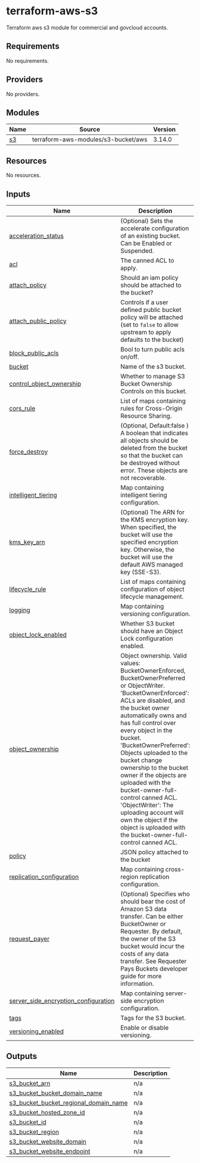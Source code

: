 # terraform-aws-s3
Terraform aws s3 module for commercial and govcloud accounts.

<!-- BEGIN_TF_DOCS -->
## Requirements

No requirements.

## Providers

No providers.

## Modules

| Name | Source | Version |
|------|--------|---------|
| <a name="module_s3"></a> [s3](#module\_s3) | terraform-aws-modules/s3-bucket/aws | 3.14.0 |

## Resources

No resources.

## Inputs

| Name | Description | Type | Default | Required |
|------|-------------|------|---------|:--------:|
| <a name="input_acceleration_status"></a> [acceleration\_status](#input\_acceleration\_status) | (Optional) Sets the accelerate configuration of an existing bucket. Can be Enabled or Suspended. | `string` | `null` | no |
| <a name="input_acl"></a> [acl](#input\_acl) | The canned ACL to apply. | `string` | `null` | no |
| <a name="input_attach_policy"></a> [attach\_policy](#input\_attach\_policy) | Should an iam policy should be attached to the bucket? | `bool` | `false` | no |
| <a name="input_attach_public_policy"></a> [attach\_public\_policy](#input\_attach\_public\_policy) | Controls if a user defined public bucket policy will be attached (set to `false` to allow upstream to apply defaults to the bucket) | `bool` | `true` | no |
| <a name="input_block_public_acls"></a> [block\_public\_acls](#input\_block\_public\_acls) | Bool to turn public acls on/off. | `bool` | `true` | no |
| <a name="input_bucket"></a> [bucket](#input\_bucket) | Name of the s3 bucket. | `string` | `""` | no |
| <a name="input_control_object_ownership"></a> [control\_object\_ownership](#input\_control\_object\_ownership) | Whether to manage S3 Bucket Ownership Controls on this bucket. | `bool` | `false` | no |
| <a name="input_cors_rule"></a> [cors\_rule](#input\_cors\_rule) | List of maps containing rules for Cross-Origin Resource Sharing. | `any` | `[]` | no |
| <a name="input_force_destroy"></a> [force\_destroy](#input\_force\_destroy) | (Optional, Default:false ) A boolean that indicates all objects should be deleted from the bucket so that the bucket can be destroyed without error. These objects are not recoverable. | `bool` | `false` | no |
| <a name="input_intelligent_tiering"></a> [intelligent\_tiering](#input\_intelligent\_tiering) | Map containing intelligent tiering configuration. | `any` | `{}` | no |
| <a name="input_kms_key_arn"></a> [kms\_key\_arn](#input\_kms\_key\_arn) | (Optional) The ARN for the KMS encryption key. When specified, the bucket will use the specified encryption key. Otherwise, the bucket will use the default AWS managed key (SSE-S3). | `string` | `null` | no |
| <a name="input_lifecycle_rule"></a> [lifecycle\_rule](#input\_lifecycle\_rule) | List of maps containing configuration of object lifecycle management. | `any` | `[]` | no |
| <a name="input_logging"></a> [logging](#input\_logging) | Map containing versioning configuration. | `any` | `{}` | no |
| <a name="input_object_lock_enabled"></a> [object\_lock\_enabled](#input\_object\_lock\_enabled) | Whether S3 bucket should have an Object Lock configuration enabled. | `bool` | `false` | no |
| <a name="input_object_ownership"></a> [object\_ownership](#input\_object\_ownership) | Object ownership. Valid values: BucketOwnerEnforced, BucketOwnerPreferred or ObjectWriter. 'BucketOwnerEnforced': ACLs are disabled, and the bucket owner automatically owns and has full control over every object in the bucket. 'BucketOwnerPreferred': Objects uploaded to the bucket change ownership to the bucket owner if the objects are uploaded with the bucket-owner-full-control canned ACL. 'ObjectWriter': The uploading account will own the object if the object is uploaded with the bucket-owner-full-control canned ACL. | `string` | `"BucketOwnerEnforced"` | no |
| <a name="input_policy"></a> [policy](#input\_policy) | JSON policy attached to the bucket | `string` | `""` | no |
| <a name="input_replication_configuration"></a> [replication\_configuration](#input\_replication\_configuration) | Map containing cross-region replication configuration. | `any` | `{}` | no |
| <a name="input_request_payer"></a> [request\_payer](#input\_request\_payer) | (Optional) Specifies who should bear the cost of Amazon S3 data transfer. Can be either BucketOwner or Requester. By default, the owner of the S3 bucket would incur the costs of any data transfer. See Requester Pays Buckets developer guide for more information. | `string` | `null` | no |
| <a name="input_server_side_encryption_configuration"></a> [server\_side\_encryption\_configuration](#input\_server\_side\_encryption\_configuration) | Map containing server-side encryption configuration. | `any` | `{}` | no |
| <a name="input_tags"></a> [tags](#input\_tags) | Tags for the S3 bucket. | `map(string)` | `{}` | no |
| <a name="input_versioning_enabled"></a> [versioning\_enabled](#input\_versioning\_enabled) | Enable or disable versioning. | `bool` | `false` | no |

## Outputs

| Name | Description |
|------|-------------|
| <a name="output_s3_bucket_arn"></a> [s3\_bucket\_arn](#output\_s3\_bucket\_arn) | n/a |
| <a name="output_s3_bucket_bucket_domain_name"></a> [s3\_bucket\_bucket\_domain\_name](#output\_s3\_bucket\_bucket\_domain\_name) | n/a |
| <a name="output_s3_bucket_bucket_regional_domain_name"></a> [s3\_bucket\_bucket\_regional\_domain\_name](#output\_s3\_bucket\_bucket\_regional\_domain\_name) | n/a |
| <a name="output_s3_bucket_hosted_zone_id"></a> [s3\_bucket\_hosted\_zone\_id](#output\_s3\_bucket\_hosted\_zone\_id) | n/a |
| <a name="output_s3_bucket_id"></a> [s3\_bucket\_id](#output\_s3\_bucket\_id) | n/a |
| <a name="output_s3_bucket_region"></a> [s3\_bucket\_region](#output\_s3\_bucket\_region) | n/a |
| <a name="output_s3_bucket_website_domain"></a> [s3\_bucket\_website\_domain](#output\_s3\_bucket\_website\_domain) | n/a |
| <a name="output_s3_bucket_website_endpoint"></a> [s3\_bucket\_website\_endpoint](#output\_s3\_bucket\_website\_endpoint) | n/a |
<!-- END_TF_DOCS -->